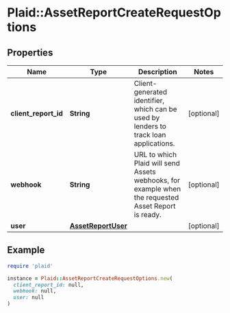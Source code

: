 # Plaid::AssetReportCreateRequestOptions

## Properties

| Name | Type | Description | Notes |
| ---- | ---- | ----------- | ----- |
| **client_report_id** | **String** | Client-generated identifier, which can be used by lenders to track loan applications. | [optional] |
| **webhook** | **String** | URL to which Plaid will send Assets webhooks, for example when the requested Asset Report is ready. | [optional] |
| **user** | [**AssetReportUser**](AssetReportUser.md) |  | [optional] |

## Example

```ruby
require 'plaid'

instance = Plaid::AssetReportCreateRequestOptions.new(
  client_report_id: null,
  webhook: null,
  user: null
)
```


